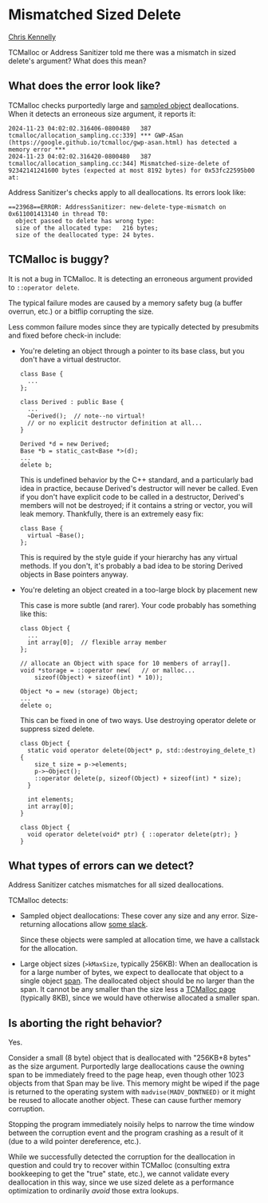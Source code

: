 # Mismatched Sized Delete

[Chris Kennelly](ckennelly@google.com)

<!--*
# Document freshness: For more information, see go/fresh-source.
freshness: { owner: 'ckennelly' reviewed: '2024-12-05' }
*-->

TCMalloc or Address Sanitizer told me there was a mismatch in sized delete's
argument? What does this mean?

## What does the error look like?

TCMalloc checks purportedly large and [sampled object](sampling.md)
deallocations. When it detects an erroneous size argument, it reports it:

```
2024-11-23 04:02:02.316406-0800480   387 tcmalloc/allocation_sampling.cc:339] *** GWP-ASan (https://google.github.io/tcmalloc/gwp-asan.html) has detected a memory error ***
2024-11-23 04:02:02.316420-0800480   387 tcmalloc/allocation_sampling.cc:344] Mismatched-size-delete of 92342141241600 bytes (expected at most 8192 bytes) for 0x53fc22595b00 at:
```

Address Sanitizer's checks apply to all deallocations. Its errors look like:

```
==23968==ERROR: AddressSanitizer: new-delete-type-mismatch on 0x611001413140 in thread T0:
  object passed to delete has wrong type:
  size of the allocated type:   216 bytes;
  size of the deallocated type: 24 bytes.
```

## TCMalloc is buggy?

It is not a bug in TCMalloc. It is detecting an erroneous argument provided to
`::operator delete`.

The typical failure modes are caused by a memory safety bug (a buffer overrun,
etc.) or a bitflip corrupting the size.

Less common failure modes since they are typically detected by presubmits and
fixed before check-in include:

*   You're deleting an object through a pointer to its base class, but you don't
    have a virtual destructor.

    ```
    class Base {
      ...
    };

    class Derived : public Base {
      ...
      ~Derived();  // note--no virtual!
      // or no explicit destructor definition at all...
    }

    Derived *d = new Derived;
    Base *b = static_cast<Base *>(d);
    ...
    delete b;
    ```

    This is undefined behavior by the C++ standard, and a particularly bad idea
    in practice, because Derived's destructor will never be called. Even if you
    don't have explicit code to be called in a destructor, Derived's members
    will not be destroyed; if it contains a string or vector, you will leak
    memory. Thankfully, there is an extremely easy fix:

    ```
    class Base {
      virtual ~Base();
    };
    ```

    This is required by the style guide if your hierarchy has any virtual
    methods. If you don't, it's probably a bad idea to be storing Derived
    objects in Base pointers anyway.

*   You're deleting an object created in a too-large block by placement new

    This case is more subtle (and rarer). Your code probably has something like
    this:

    ```
    class Object {
      ...
      int array[0];  // flexible array member
    };

    // allocate an Object with space for 10 members of array[].
    void *storage = ::operator new(   // or malloc...
        sizeof(Object) + sizeof(int) * 10));

    Object *o = new (storage) Object;
    ...
    delete o;
    ```

    This can be fixed in one of two ways. Use destroying operator delete or
    suppress sized delete.

    ```
    class Object {
      static void operator delete(Object* p, std::destroying_delete_t) {
        size_t size = p->elements;
        p->~Object();
        ::operator delete(p, sizeof(Object) + sizeof(int) * size);
      }

      int elements;
      int array[0];
    }
    ```

    ```
    class Object {
      void operator delete(void* ptr) { ::operator delete(ptr); }
    }
    ```

## What types of errors can we detect?

Address Sanitizer catches mismatches for all sized deallocations.

TCMalloc detects:

*   Sampled object deallocations: These cover any size and any error.
    Size-returning allocations allow
    [some slack](https://www.open-std.org/jtc1/sc22/wg21/docs/papers/2023/p0901r11.html#sizeddelete).

    Since these objects were sampled at allocation time, we have a callstack for
    the allocation.

*   Large object sizes (`>kMaxSize`, typically 256KB): When an deallocation is
    for a large number of bytes, we expect to deallocate that object to a single
    object [span](design.md#spans). The deallocated object should be no larger
    than the span. It cannot be any smaller than the size less a
    [TCMalloc page](design.md#pagesize) (typically 8KB), since we would have
    otherwise allocated a smaller span.

## Is aborting the right behavior?

Yes.

Consider a small (8 byte) object that is deallocated with "256KB+8 bytes" as the
size argument. Purportedly large deallocations cause the owning span to be
immediately freed to the page heap, even though other 1023 objects from that
Span may be live. This memory might be wiped if the page is returned to the
operating system with `madvise(MADV_DONTNEED)` or it might be reused to allocate
another object. These can cause further memory corruption.

Stopping the program immediately noisily helps to narrow the time window between
the corruption event and the program crashing as a result of it (due to a wild
pointer dereference, etc.).

While we successfully detected the corruption for the deallocation in question
and could try to recover within TCMalloc (consulting extra bookkeeping to get
the "true" state, etc.), we cannot validate every deallocation in this way,
since we use sized delete as a performance optimization to ordinarily *avoid*
those extra lookups.
